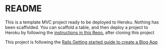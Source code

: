# README
This is a template MVC project ready to be deployed to Heroku. Nothing has been scaffolded. You can scaffold a table, and then deploy a project to Heroku by following the [instructions in this Repo.](https://github.com/merryface/rails_notes) after cloning this project

This project is following the [Rails Getting started guide to create a Blog App](https://guides.rubyonrails.org/getting_started.html)